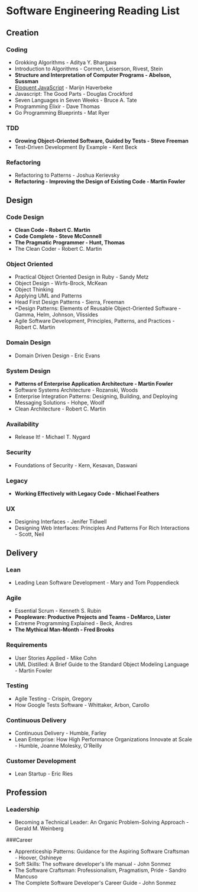 # Software Engineering Reading List

## Creation

### Coding
- Grokking Algorithms - Aditya Y. Bhargava
- Introduction to Algorithms - Cormen, Leiserson, Rivest, Stein
- **Structure and Interpretation of Computer Programs - Abelson, Sussman**
- [Eloquent JavaScript](http://eloquentjavascript.net) - Marijn Haverbeke
- Javascript: The Good Parts - Douglas Crockford
- Seven Languages in Seven Weeks - Bruce A. Tate
- Programming Elixir - Dave Thomas
- Go Programming Blueprints - Mat Ryer

### TDD
- **Growing Object-Oriented Software, Guided by Tests - Steve Freeman**
- Test-Driven Development By Example - Kent Beck

### Refactoring
- Refactoring to Patterns - Joshua Kerievsky
- **Refactoring - Improving the Design of Existing Code - Martin Fowler**

## Design

### Code Design
- **Clean Code - Robert C. Martin**
- **Code Complete - Steve McConnell**
- **The Pragmatic Programmer - Hunt, Thomas**
- The Clean Coder - Robert C. Martin

### Object Oriented
- Practical Object Oriented Design in Ruby - Sandy Metz
- Object Design - Wirfs-Brock, McKean
- Object Thinking
- Applying UML and Patterns
- Head First Design Patterns - Sierra, Freeman
- *Design Patterns: Elements of Reusable Object-Oriented Software - Gamma, Helm, Johnson, Vlissides
- Agile Software Development, Principles, Patterns, and Practices - Robert C. Martin

### Domain Design
- Domain Driven Design - Eric Evans

### System Design
- **Patterns of Enterprise Application Architecture - Martin Fowler**
- Software Systems Architecture - Rozanski, Woods
- Enterprise Integration Patterns: Designing, Building, and Deploying Messaging Solutions - Hohpe, Woolf
- Clean Architecture - Robert C. Martin

### Availability
- Release It! - Michael T. Nygard

### Security
- Foundations of Security -  Kern, Kesavan, Daswani

### Legacy
- **Working Effectively with Legacy Code - Michael Feathers**

### UX
- Designing Interfaces - Jenifer Tidwell
- Designing Web Interfaces: Principles And Patterns For Rich Interactions - Scott, Neil

## Delivery

### Lean
- Leading Lean Software Development - Mary and Tom Poppendieck

### Agile
- Essential Scrum - Kenneth S. Rubin
- **Peopleware: Productive Projects and Teams - DeMarco, Lister**
- Extreme Programming Explained - Beck, Andres
- **The Mythical Man-Month - Fred Brooks**

### Requirements 
- User Stories Applied - Mike Cohn
- UML Distilled: A Brief Guide to the Standard Object Modeling Language - Martin Fowler

### Testing
- Agile Testing - Crispin, Gregory
- How Google Tests Software - Whittaker, Arbon, Carollo

### Continuous Delivery
- Continuous Delivery - Humble, Farley
- Lean Enterprise: How High Performance Organizations Innovate at Scale - Humble, Joanne Molesky, O'Reilly

### Customer Development
- Lean Startup - Eric Ries

## Profession

### Leadership
- Becoming a Technical Leader: An Organic Problem-Solving Approach - Gerald M. Weinberg

###Career
- Apprenticeship Patterns: Guidance for the Aspiring Software Craftsman - Hoover, Oshineye
- Soft Skills: The software developer's life manual - John Sonmez
- The Software Craftsman: Professionalism, Pragmatism, Pride - Sandro Mancuso
- The Complete Software Developer's Career Guide - John Sonmez

